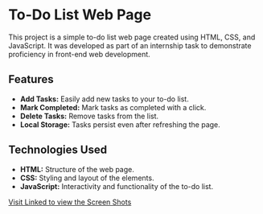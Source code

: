 # To-Do List Web Page
<p>This project is a simple to-do list web page created using HTML, CSS, and JavaScript. It was developed as part of an internship task to demonstrate proficiency in front-end web development.</p>
    <h2>Features</h2>
    <ul>
        <li><strong>Add Tasks:</strong> Easily add new tasks to your to-do list.</li>
        <li><strong>Mark Completed:</strong> Mark tasks as completed with a click.</li>
        <li><strong>Delete Tasks:</strong> Remove tasks from the list.</li>
        <li><strong>Local Storage:</strong> Tasks persist even after refreshing the page.</li>
    </ul>
    <h2>Technologies Used</h2>
    <ul>
        <li><strong>HTML:</strong> Structure of the web page.</li>
        <li><strong>CSS:</strong> Styling and layout of the elements.</li>
        <li><strong>JavaScript:</strong> Interactivity and functionality of the to-do list.</li>
    </ul>


<a href="https://www.linkedin.com/feed/update/urn:li:activity:7220281131949056000" target="_blank">Visit Linked to view the Screen Shots</a>
